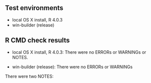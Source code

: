 Test environments
-----------------

-   local OS X install, R 4.0.3
-   win-builder (release)

R CMD check results
-------------------

-   local OS X install, R 4.0.3: There were no ERRORs or WARNINGs or
    NOTES.

-   win-builder (release): There were no ERRORs or WARNINGs

There were two NOTES:
